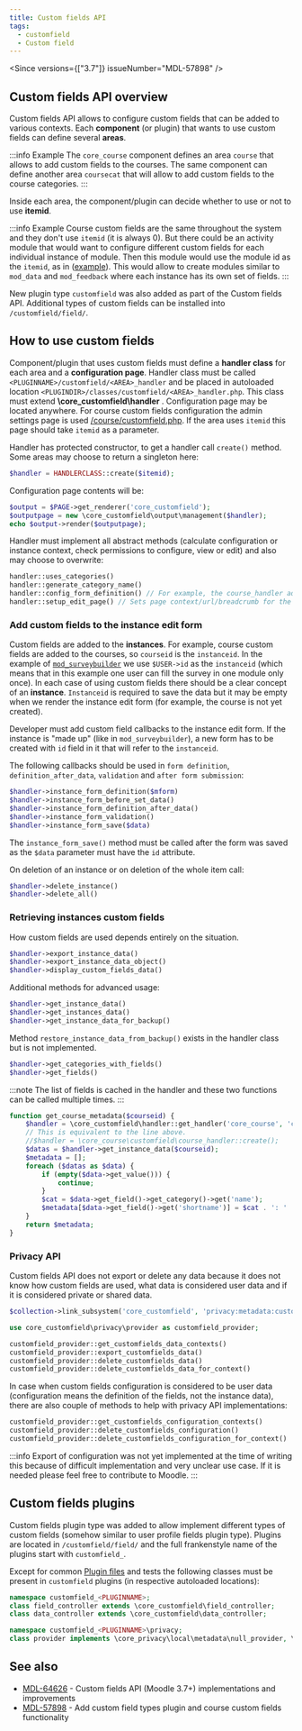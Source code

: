 ```yaml
---
title: Custom fields API
tags:
  - customfield
  - Custom field
---
```


<Since versions={["3.7"]} issueNumber="MDL-57898" />

## Custom fields API overview

Custom fields API allows to configure custom fields that can be added to various contexts. Each **component** (or plugin) that wants to use custom fields can define several **areas**.

:::info Example
The `core_course` component defines an area `course` that allows to add custom fields to the courses. The same component can define another area `coursecat` that will allow to add custom fields to the course categories.
:::

Inside each area, the component/plugin can decide whether to use or not to use **itemid**.

:::info Example
Course custom fields are the same throughout the system and they don't use `itemid` (it is always 0). But there could be an activity module that would want to configure different custom fields for each individual instance of module. Then this module would use the module id as the `itemid`, as in ([example](https://github.com/marinaglancy/moodle-mod_surveybuilder)). This would allow to create modules similar to `mod_data` and `mod_feedback` where each instance has its own set of fields.
:::

New plugin type `customfield` was also added as part of the Custom fields API. Additional types of custom fields can be installed into `/customfield/field/`.

## How to use custom fields

Component/plugin that uses custom fields must define a **handler class** for each area and a **configuration page**. Handler class must be called `<PLUGINNAME>/customfield/<AREA>_handler` and be placed in autoloaded location  `<PLUGINDIR>/classes/customfield/<AREA>_handler.php`. This class must extend **\core_customfield\handler** . Configuration page may be located anywhere. For course custom fields configuration the admin settings page is used [/course/customfield.php](https://github.com/moodle/moodle/blob/main/course/customfield.php). If the area uses `itemid` this page should take `itemid` as a parameter.

Handler has protected constructor, to get a handler call `create()` method. Some areas may choose to return a singleton here:

```php
$handler = HANDLERCLASS::create($itemid);
```

Configuration page contents will be:

```php
$output = $PAGE->get_renderer('core_customfield');
$outputpage = new \core_customfield\output\management($handler);
echo $output->render($outputpage);
```

Handler must implement all abstract methods (calculate configuration or instance context, check permissions to configure, view or edit) and also may choose to overwrite:

```php
handler::uses_categories()
handler::generate_category_name()
handler::config_form_definition() // For example, the course_handler adds "locked" and "visibility" settings that control who can edit or view the particular field.
handler::setup_edit_page() // Sets page context/url/breadcrumb for the customfield/edit.php page, in some cases it must be overridden.
```

### Add custom fields to the instance edit form

Custom fields are added to the **instances**. For example, course custom fields are added to the courses, so `courseid` is the `instanceid`. In the example of [`mod_surveybuilder`](https://github.com/marinaglancy/moodle-mod_surveybuilder) we use `$USER->id` as the `instanceid` (which means that in this example one user can fill the survey in one module only once). In each case of using custom fields there should be a clear concept of an **instance**. `Instanceid` is required to save the data but it may be empty when we render the instance edit form (for example, the course is not yet created).

Developer must add custom field callbacks to the instance edit form. If the instance is "made up" (like in `mod_surveybuilder`), a new form has to be created with `id` field in it that will refer to the `instanceid`.

The following callbacks should be used in `form definition`, `definition_after_data`, `validation` and `after form submission`:

```php
$handler->instance_form_definition($mform)
$handler->instance_form_before_set_data()
$handler->instance_form_definition_after_data()
$handler->instance_form_validation()
$handler->instance_form_save($data)
```

The `instance_form_save()` method must be called after the form was saved as the `$data` parameter must have the `id` attribute.

On deletion of an instance or on deletion of the whole item call:

```php
$handler->delete_instance()
$handler->delete_all()
```

### Retrieving instances custom fields

How custom fields are used depends entirely on the situation.

```php title="Handler methods to retrieve custom fields values for the given instance(s)"
$handler->export_instance_data()
$handler->export_instance_data_object()
$handler->display_custom_fields_data()
```

Additional methods for advanced usage:

```php
$handler->get_instance_data()
$handler->get_instances_data()
$handler->get_instance_data_for_backup()
```

Method `restore_instance_data_from_backup()` exists in the handler class but is not implemented.

```php title="To retrieve the list of custom fields used in the given component/area/itemid"
$handler->get_categories_with_fields()
$handler->get_fields()
```

:::note
The list of fields is cached in the handler and these two functions can be called multiple times.
:::

```php title="Example code for course custom fields. This function will return all the custom fields for a given courseid"
function get_course_metadata($courseid) {
    $handler = \core_customfield\handler::get_handler('core_course', 'course');
    // This is equivalent to the line above.
    //$handler = \core_course\customfield\course_handler::create();
    $datas = $handler->get_instance_data($courseid);
    $metadata = [];
    foreach ($datas as $data) {
        if (empty($data->get_value())) {
            continue;
        }
        $cat = $data->get_field()->get_category()->get('name');
        $metadata[$data->get_field()->get('shortname')] = $cat . ': ' . $data->get_value();
    }
    return $metadata;
}
```

### Privacy API

Custom fields API does not export or delete any data because it does not know how custom fields are used, what data is considered user data and if it is considered private or shared data.

```php title="Plugins that store user information in custom fields should link subsystem in their get_metadata"
$collection->link_subsystem('core_customfield', 'privacy:metadata:customfieldpurpose');
```

```php title="They can use the following methods in the export/delete functions"
use core_customfield\privacy\provider as customfield_provider;

customfield_provider::get_customfields_data_contexts()
customfield_provider::export_customfields_data()
customfield_provider::delete_customfields_data()
customfield_provider::delete_customfields_data_for_context()
```

In case when custom fields configuration is considered to be user data (configuration means the definition of the fields, not the instance data), there are also couple of methods to help with privacy API implementations:

```php
customfield_provider::get_customfields_configuration_contexts()
customfield_provider::delete_customfields_configuration()
customfield_provider::delete_customfields_configuration_for_context()
```

:::info
Export of configuration was not yet implemented at the time of writing this because of difficult implementation and very unclear use case. If it is needed please feel free to contribute to Moodle.
:::

## Custom fields plugins

Custom fields plugin type was added to allow implement different types of custom fields (somehow similar to user profile fields plugin type). Plugins are located in `/customfield/field/` and the full frankenstyle name of the plugins start with `customfield_`.

Except for common [Plugin files](../../commonfiles/index.mdx) and tests the following classes must be present in `customfield` plugins (in respective autoloaded locations):

```php
namespace customfield_<PLUGINNAME>;
class field_controller extends \core_customfield\field_controller;
class data_controller extends \core_customfield\data_controller;

namespace customfield_<PLUGINNAME>\privacy;
class provider implements \core_privacy\local\metadata\null_provider, \core_customfield\privacy\customfield_provider;
```

## See also

- [MDL-64626](https://moodle.atlassian.net/browse/MDL-64626) - Custom fields API (Moodle 3.7+) implementations and improvements
- [MDL-57898](https://moodle.atlassian.net/browse/MDL-57898) - Add custom field types plugin and course custom fields functionality
